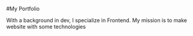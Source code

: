 #My Portfolio

With a background in dev, I specialize in Frontend. My mission is to make website with some technologies
